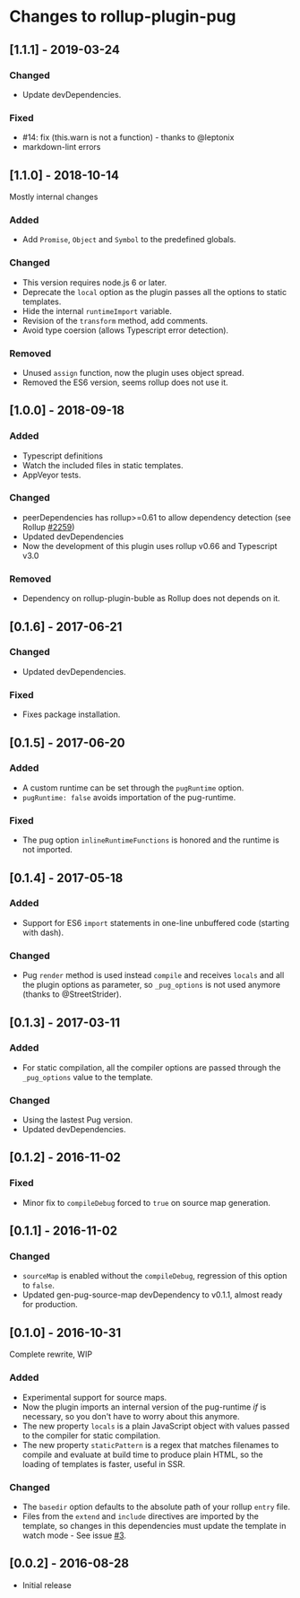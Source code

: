# Changes to rollup-plugin-pug

<!-- markdownlint-disable MD024 -->

## \[1.1.1] - 2019-03-24

### Changed

- Update devDependencies.

### Fixed

- #14: fix (this.warn is not a function) - thanks to @leptonix
- markdown-lint errors

## \[1.1.0] - 2018-10-14

Mostly internal changes

### Added

- Add `Promise`, `Object` and `Symbol` to the predefined globals.

### Changed

- This version requires node.js 6 or later.
- Deprecate the `local` option as the plugin passes all the options to static templates.
- Hide the internal `runtimeImport` variable.
- Revision of the `transform` method, add comments.
- Avoid type coersion (allows Typescript error detection).

### Removed

- Unused `assign` function, now the plugin uses object spread.
- Removed the ES6 version, seems rollup does not use it.

## \[1.0.0] - 2018-09-18

### Added

- Typescript definitions
- Watch the included files in static templates.
- AppVeyor tests.

### Changed

- peerDependencies has rollup>=0.61 to allow dependency detection (see Rollup [#2259](https://github.com/rollup/rollup/pull/2259))
- Updated devDependencies
- Now the development of this plugin uses rollup v0.66 and Typescript v3.0

### Removed

- Dependency on rollup-plugin-buble as Rollup does not depends on it.

## \[0.1.6] - 2017-06-21

### Changed

- Updated devDependencies.

### Fixed

- Fixes package installation.

## \[0.1.5] - 2017-06-20

### Added

- A custom runtime can be set through the `pugRuntime` option.
- `pugRuntime: false` avoids importation of the pug-runtime.

### Fixed

- The pug option `inlineRuntimeFunctions` is honored and the runtime is not imported.

## \[0.1.4] - 2017-05-18

### Added

- Support for ES6 `import` statements in one-line unbuffered code (starting with dash).

### Changed

- Pug `render` method is used instead `compile` and receives `locals` and all the plugin options as parameter, so `_pug_options` is not used anymore (thanks to @StreetStrider).

## \[0.1.3] - 2017-03-11

### Added

- For static compilation, all the compiler options are passed through the `_pug_options` value to the template.

### Changed

- Using the lastest Pug version.
- Updated devDependencies.

## \[0.1.2] - 2016-11-02

### Fixed

- Minor fix to `compileDebug` forced to `true` on source map generation.

## \[0.1.1] - 2016-11-02

### Changed

- `sourceMap` is enabled without the `compileDebug`, regression of this option to `false`.
- Updated gen-pug-source-map devDependency to v0.1.1, almost ready for production.

## \[0.1.0] - 2016-10-31

Complete rewrite, WIP

### Added

- Experimental support for source maps.
- Now the plugin imports an internal version of the pug-runtime *if* is necessary, so you don't have to worry about this anymore.
- The new property `locals` is a plain JavaScript object with values passed to the compiler for static compilation.
- The new property `staticPattern` is a regex that matches filenames to compile and evaluate at build time to produce plain HTML, so the loading of templates is faster, useful in SSR.

### Changed

- The `basedir` option defaults to the absolute path of your rollup `entry` file.
- Files from the `extend` and `include` directives are imported by the template, so changes in this dependencies must update the template in watch mode - See issue [#3](https://github.com/aMarCruz/rollup-plugin-pug/issues/3).

## \[0.0.2] - 2016-08-28

- Initial release
